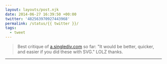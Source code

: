 ```yaml
---
layout: layouts/post.njk
date: 2014-06-27 16:39:50 +00:00
twitter: '482563970927443968'
permalink: /status/{{ twitter }}/
tags: 
  - tweet
---
```


> Best critique of [a.singlediv.com](https://a.singlediv.com) so far: "It would be better, quicker, and easier if you did these with SVG." LOLZ thanks.

---
